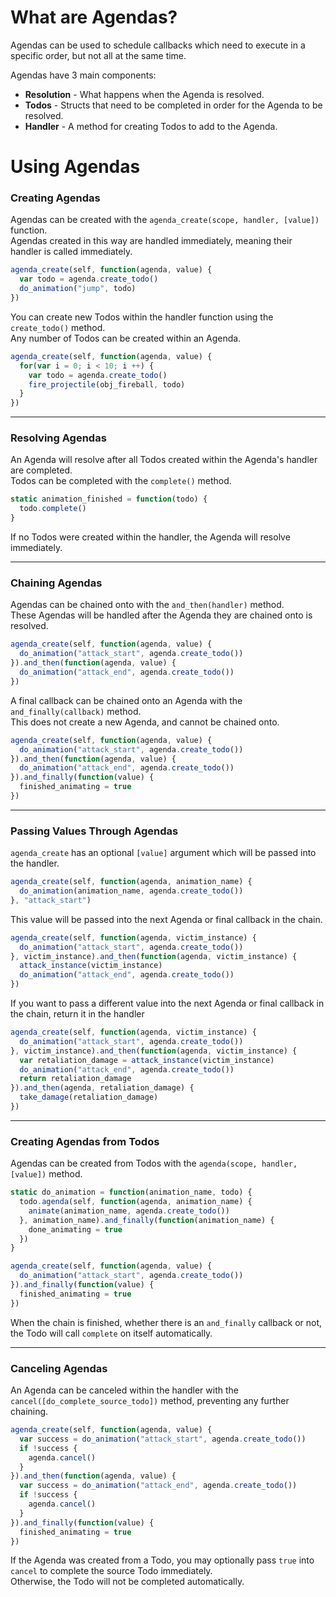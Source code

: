 # What are Agendas?

Agendas can be used to schedule callbacks which need to execute in a specific order, but not all at the same time.

Agendas have 3 main components:

- **Resolution** - What happens when the Agenda is resolved.
- **Todos** - Structs that need to be completed in order for the Agenda to be resolved.
- **Handler** - A method for creating Todos to add to the Agenda.

# Using Agendas

### Creating Agendas

Agendas can be created with the `agenda_create(scope, handler, [value])` function.
<br>Agendas created in this way are handled immediately, meaning their handler is called immediately.
```js
agenda_create(self, function(agenda, value) {
  var todo = agenda.create_todo()
  do_animation("jump", todo)
})
```
You can create new Todos within the handler function using the `create_todo()` method.
<br> Any number of Todos can be created within an Agenda.
```js
agenda_create(self, function(agenda, value) {
  for(var i = 0; i < 10; i ++) {
    var todo = agenda.create_todo()
    fire_projectile(obj_fireball, todo)
  }
})
```
___

### Resolving Agendas

An Agenda will resolve after all Todos created within the Agenda's handler are completed.
<br>Todos can be completed with the `complete()` method.
```js
static animation_finished = function(todo) {
  todo.complete()
}
```
If no Todos were created within the handler, the Agenda will resolve immediately.

___

### Chaining Agendas

Agendas can be chained onto with the `and_then(handler)` method.
<br>These Agendas will be handled after the Agenda they are chained onto is resolved.
```js
agenda_create(self, function(agenda, value) {
  do_animation("attack_start", agenda.create_todo())
}).and_then(function(agenda, value) {
  do_animation("attack_end", agenda.create_todo())
})
```
A final callback can be chained onto an Agenda with the `and_finally(callback)` method.
<br>This does not create a new Agenda, and cannot be chained onto.
```js
agenda_create(self, function(agenda, value) {
  do_animation("attack_start", agenda.create_todo())
}).and_then(function(agenda, value) {
  do_animation("attack_end", agenda.create_todo())
}).and_finally(function(value) {
  finished_animating = true
})
```

___

### Passing Values Through Agendas

`agenda_create` has an optional `[value]` argument which will be passed into the handler.
```js
agenda_create(self, function(agenda, animation_name) {
  do_animation(animation_name, agenda.create_todo())
}, "attack_start")
```
This value will be passed into the next Agenda or final callback in the chain.
```js
agenda_create(self, function(agenda, victim_instance) {
  do_animation("attack_start", agenda.create_todo())
}, victim_instance).and_then(function(agenda, victim_instance) {
  attack_instance(victim_instance)
  do_animation("attack_end", agenda.create_todo())
})
```
If you want to pass a different value into the next Agenda or final callback in the chain, return it in the handler
```js
agenda_create(self, function(agenda, victim_instance) {
  do_animation("attack_start", agenda.create_todo())
}, victim_instance).and_then(function(agenda, victim_instance) {
  var retaliation_damage = attack_instance(victim_instance)
  do_animation("attack_end", agenda.create_todo())
  return retaliation_damage
}).and_then(agenda, retaliation_damage) {
  take_damage(retaliation_damage)
})
```

___

### Creating Agendas from Todos

Agendas can be created from Todos with the `agenda(scope, handler, [value])` method. 
```js
static do_animation = function(animation_name, todo) {
  todo.agenda(self, function(agenda, animation_name) {
    animate(animation_name, agenda.create_todo())
  }, animation_name).and_finally(function(animation_name) {
    done_animating = true
  })
}

agenda_create(self, function(agenda, value) {
  do_animation("attack_start", agenda.create_todo())
}).and_finally(function(value) {
  finished_animating = true
})
```
When the chain is finished, whether there is an `and_finally` callback or not, the Todo will call `complete` on itself automatically.

___

### Canceling Agendas

An Agenda can be canceled within the handler with the `cancel([do_complete_source_todo])` method, preventing any further chaining.
```js
agenda_create(self, function(agenda, value) {
  var success = do_animation("attack_start", agenda.create_todo())
  if !success {
    agenda.cancel()
  }
}).and_then(function(agenda, value) {
  var success = do_animation("attack_end", agenda.create_todo())
  if !success {
    agenda.cancel()
  }
}).and_finally(function(value) {
  finished_animating = true
})
```
If the Agenda was created from a Todo, you may optionally pass `true` into `cancel` to complete the source Todo immediately.
<br>Otherwise, the Todo will not be completed automatically.
